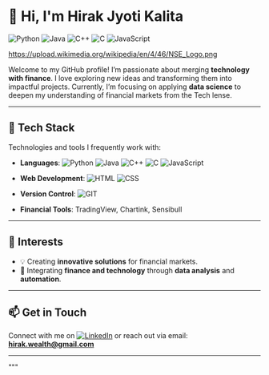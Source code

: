 
# 👋 Hi, I'm Hirak Jyoti Kalita

![Python](https://img.shields.io/badge/Python-3776AB?style=for-the-badge&logo=python&logoColor=white)
![Java](https://img.shields.io/badge/Java-007396?style=for-the-badge&logo=java&logoColor=while)
![C++](https://img.shields.io/badge/C%2B%2B-00599C?style=for-the-badge&logo=cplusplus&logoColor=white)
![C](https://img.shields.io/badge/C-00599C?style=for-the-badge&logo=c&logoColor=white)
![JavaScript](https://img.shields.io/badge/JavaScript-F7DF1E?style=for-the-badge&logo=javascript&logoColor=black)

https://upload.wikimedia.org/wikipedia/en/4/46/NSE_Logo.png

Welcome to my GitHub profile! I’m passionate about merging **technology with finance**. I love exploring new ideas and transforming them into impactful projects. Currently, I’m focusing on applying **data science** to deepen my understanding of financial markets from the Tech lense. 

---

## 🌱 Tech Stack

Technologies and tools I frequently work with:

- **Languages**: ![Python](https://img.shields.io/badge/Python-3776AB?style=flat&logo=python&logoColor=white) ![Java](https://img.shields.io/badge/Java-007396?style=flat&logo=java&logoColor=white) ![C++](https://img.shields.io/badge/C%2B%2B-00599C?style=flat&logo=cplusplus&logoColor=white) ![C](https://img.shields.io/badge/C-00599C?style=flat&logo=c&logoColor=white) ![JavaScript](https://img.shields.io/badge/JavaScript-F7DF1E?style=flat&logo=javascript&logoColor=black)
  
- **Web Development**: ![HTML](https://img.shields.io/badge/HTML5-E34F26?style=flat&logo=html5&logoColor=white) ![CSS](https://img.shields.io/badge/CSS3-1572B6?style=flat&logo=css3&logoColor=white)

- **Version Control**: ![GIT](https://img.shields.io/badge/GIT-F05032?style=flat&logo=git&logoColor=white)

- **Financial Tools**: TradingView, Chartink, Sensibull

---

## 👀 Interests

- 💡 Creating **innovative solutions** for financial markets.
- 🔗 Integrating **finance and technology** through **data analysis** and **automation**.

---

## 📫 Get in Touch

Connect with me on [![LinkedIn](https://img.shields.io/badge/LinkedIn-0A66C2?style=flat&logo=linkedin&logoColor=white)](https://www.linkedin.com/in/hirak-jyoti-k-015a53166/) or reach out via email: **hirak.wealth@gmail.com**

---
"""


